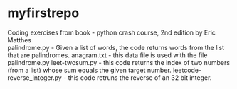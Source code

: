 # myfirstrepo
Coding exercises from book - python crash course, 2nd edition by Eric Matthes  
palindrome.py - Given a list of words, the code returns words from the list that are palindromes. 
anagram.txt - this data file is used with the file palindrome.py 
leet-twosum.py - this code returns the index of two numbers (from a list) whose sum equals the given target number. 
leetcode-reverse_integer.py - this code retruns the reverse of an 32 bit integer. 